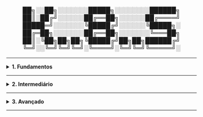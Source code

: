 <div align="Center"> 
<br>

<h3>

██╗░░██╗░░░░░░░█████╗░░░░░░░░██████╗
██║░██╔╝░░░░░░██╔══██╗░░░░░░██╔════╝
█████═╝░░░░░░░╚█████╔╝░░░░░░╚█████╗░
██╔═██╗░░░░░░░██╔══██╗░░░░░░░╚═══██╗
██║░╚██╗██╗██╗╚█████╔╝██╗██╗██████╔╝
╚═╝░░╚═╝╚═╝╚═╝░╚════╝░╚═╝╚═╝╚═════╝░
</h3>
</div>

----

<details>
  <summary><b> 1. Fundamentos</b></summary>
<div align="Left"> 
<br>

K1.1 - O Que é o Kubernetes?  
 > - Kubernetes é um orquestrador que provisiona aplicações, e dinamicamente responde a mudanças;  
 > - Nisso, o K8s pode:  
 >   - Provisionar Aplicações;  
 >   - Escalar para cima ou para baixo, dimensionamento conforme demanda;  
 >   - Se auto-recuperar quando algo dá errado;  
 >   - Performar rollouts (atualizações) e rollbacks (reversões).  
 > - Tudo isso, envolvendo Contêineres.  
 >
 >  - Kubernetes foi criado pela Google, usando o "DNA" do Borg e Omega (Orquestradores de Contêineres Próprios da Google);
 >  - Antigamente, ele tinha o Docker como runtime. Agora, é o containerd;
 >  - Resumindo: Um "Orquestrador" é um sistema que provisiona e gerencia aplicações.   
  
K1.2 - Microservices | Microserviços  
 > - Microserviços são partes independentes de uma aplicação maior;
 > - Por exemplo:
 >   - Web Front-End;
 >   - Catálogo;
 >   - Carrinho de Compras;
 >   - Autenticação.    
  
K1.3 - Cloud Native | Arquitetura Nativa da Nuvem  
 > - Modelo de desenvolvimento e operação de aplicações, projetado para utilizar recursos da nuvem;  
 > - Características da Arquitetura:  
 >   - Escalável;  
 >   - Resiliente;  
 >   - Observável;  
 >   - Facilmente Atualizável.

K1.4 - Arquitetura 
 > - O Kubernetes é dividido em dois grupos de componentes:   
   > - Control Plane - Gerenciamento do Cluster  
   >   - API Server | kube-apiserver: Comunicação, Exposição da API do Kubernetes (kubectl);  
   >   - Controller Manager | kube-controller-manager: Monitoramento do estado do Cluster;   
   >   - Scheduler | kube-scheduler: Decide onde os pods rodarão - quais nodes;   
   >   - etcd: Armazenamento do estado do cluster.   
   > - Nodes - Máquinas onde os Contêineres rodam, formado por:  
   >   - Kubelet: Agente de comunicação com o servidor API - comunica estado;  
   >   - Kube-Proxy: Lida com a rede do cluster, a nível do node;  
   >   - Container Runtime: Software responsável por rodar os contêineres (containerd, CRI-O, Docker).

K1.5 - Pods | Contêineres | Labels 
  > - Pod é o encapsulamento de um ou mais contêineres (normalmente, é apenas um contêiner por pod. Mas podem ter os sidecards).
  > - Contêineres rodam as aplicações, e apenas dentro de um pod - usando imagens Docker ou OCI.
  > - Labels são classificações para agrupar, selecionar, organizar os recursos.  

K1.6 - Namespaces 
  > - Namespace é a segmentação, isolamento, de recursos dentro de um cluster;  
  > - Organiza os recursos por times, ambientes, projetos;  
  > - Exemplo: para isolamento de ambientes (dev, test, prod).  
  > - Padrões do Kubernetes:  
  >   - default: padrão para objetos sem especificação de namespace;
  >   - kube-system: Componentes do Cluster (CoreDNS, kube-proxy...);
  >   - kube-public: Acesso público e leitura aos usuários;
  >   - kube-node-lease: Gerenciamento dos heartbeats dos nodes para detecção de disponibilidade.

K1.7 - Deployments | ReplicaSets | Services 
  > - Deployments: Gerencia ReplicaSets e Pods - Rollouts, Rollbacks, Escalabilidade; 
  > - ReplicaSets: Número fixo de réplicas de um pod;
  > - Services: Expõe os pods para acesso interno ou externo ao Cluster;  
  >   - Tipos de Services:  
  >     - ClusterIP: Usado para comunicação entre pods e serviços;  
  >     - NodePort: Abre porta fixa em todos os nodes do cluster (Costuma ser entre 30000-32767);  
  >     - LoadBalancer: Solicitação de balanceador de carga externo (AWS ELB, GCP LB, Azure LB).  
  
K1.8 - ConfigMaps | Secrets   
  > - ConfigMaps: Objeto do Kubernetes usado para armazenar dados de configuração em texto (não sensíveis - URLs, Flags, YAML, ini...);  
  > - Secret: Objeto usado para armazenados dados sensíveis (tokens, senhas, certificados...);
  > - Ambos podem ser usados como variáveis de ambiente ou volumes.

K1.9 - DNS Interno | Service Discovery 
  > - DNS Interno: Kubernetes possui um servidor DNS interno, que resolve nomes de serviços, pods e endpoints (implementado com CoreDNS);
  > - Service Discovery: Permite aplicações se descobrirem e se conectarem a outros serviços, sem precisar do IP (via DNS ou variáveis de ambiente). 

K1.10 - Distros do Kubernetes

 > | Nome        | Desenvolvedor  | Tipo    |
 > |-------------|----------------|---------|
 > | GKE         | Google         | Cloud   |
 > | EKS         | Amazon         | Cloud   |
 > | AKS         | Microsoft      | Cloud   |
 > | OpenShift   | Red Hat        | Híbrido |
 > | Rancher     | SUSE           | Híbrido |
 > | K3s         | SUSE           | Edge    |
 > | Minikube    | CNCF           | Local   |
 > | MicroK8s    | Canonical      | Edge    |
 > | Kind        | CNCF           | Local   |


</div> 
</details>

----

<details>
  <summary><b> 2. Intermediário</b></summary>
<div align="Left"> 
<br>

K2.1 - Horizontal Pod Autoscaler 
 > - Recurso que escala automaticamente o número de pods em uma aplicação;
 > - Possui base em métricas de CPU, Memória e Métricas Expostas pela Aplicação;
 > - Pode aumentar ou reduzir a quantidade de pods, sozinho.  

K2.2 - Liveness | Readiness Probes
 > - Probes que verificam a saúde dos contêineres de um pod;
 >   - Liveness Probe:
 >     - Verifica se o contêiner está vivo. Caso contrário, reinicia.
 >   - Readiness Probe: 
 >     - Verifica se o contêiner pode receber requisições.
 > - Tipos de Probes:
 >   - HTTP (httpGet);
 >   - TCP Socket (tcpSocket);
 >   - Execução de Comando (exec).
  
K2.3 - Estratégias de Rollout
 > - Formas de realizar o deploy (rollout), para atualizar aplicações com mínima ou nenhuma indisponibilidade;
 >   - Rolling Update (padrão):
 >     - Atualiza os pods gradualmente, substituindo os pods antigos pelos novos.  
 >   - Blue / Green Deployment:
 >     - Mantém as duas versões da aplicação, com Blue sendo a atual, e Green a nova;
 >     - Quando a versão é validada, o tráfego é roteado para a Green - Fácil Rollback.    
 >   - Canary Deployment:
 >     - Nova versão recebe parte pequena do tráfego;
 >     - Pode ir aumentando gradualmente, até possuir todo o tráfego 100%;
 >     - Precisa de ferramentas como Argo Rollouts, Flagger, Istio...   

K2.4 - Volumes 
 > - Por padrão, o Kubernetes não mantém dados persistentes, tendo a mesma duração do pod;
 > - No entanto, é possível desacoplar o armazenamento do ciclo de vida dos Pods, com os volumes;  
 > - É o diretório acessível por um ou mais contêineres dentro de um pod.
 > - Armazena dados temporários ou persistentes, dependendo do tipo:
 >   - emptyDir: criado vazio, e dura conforme o pod.
 >   - hostPath: Sistema de arquivos do nó.
 >   - configMap, secret: Inserção de configurações e segredos como arquivos.
 >   - persistentVolumeClaim: Conecta um volume persistente real, tendo dois tipos:
 >     - Persistent Volume (PV):
 >       - Representa um volume real de armazenamento;
 >       - Pode ser um disco físico: EBS (AWS), NFS, Ceph, iSCSI, etc;
 >       - Criado pelo administrador ou de forma dinâmica (via Storage Class).  
 >     - Persistent Volume Clain (PVC):
 >       - Requisição feita pelo usuário para usar o volume;
 >       - Define quantidade de armazenamento, acesso (ReadWriteOnce, etc), e classe de estorage; 
 >       - Kubernetes faz o binding automático entre o PVC e um PV compatível.
       
K2.5 - Storage Classes | Provisionamento Dinâmico
 > - Storage Class
 >   - Define como o armazenamento será provisionado;
 >   - Cada StorageClass representa um tipo de volume con configurações específicas (SSD, HDD, Replicado...)
 >   - Pode incluir provisionadores como:
 >     - AWS EBS;
 >     - GCE PD;
 >     - NFS
 >     - CSI Drivers (Ceph, Longhorn...)
 >  - Provisionamento Dinâmico
 >    - Com o StorageClass, o Kubernetes pode criar PVs automaticamente quando um PVC é criado;
 >    - Evita a criação manual de PV's e é bem usado em ambientes de nuvem.
    
K2.6 - Service Accounts 
 > - Identidade usada por pods para interagir com a API do Kubernetes;
 > - Usada programaticamente - permintindo aplicações se autenticarem na API;
 > - Utilizada em conjunto com o RBAC para permissões específicas.
 >   - Componentes do Role Based Access Control:
 >     - Role: Define permissões dentro de um namespace;
 >     - ClusterRole: Permissões válidas em todo o Cluster;
 >     - RoleBinding: Atribui uma Role a uma ServiceAccount ou Usuário;
 >     - ClusterRoleBinding: Liga uma ClusterRole a uma conta - SA ou usuário.

K2.7 - Network Policies
 > - Limitação de tráfego de rede entre os pods;
 > - Por padrão, os pods se comunicam sem regras, então seria um Firewall interno;
 > - Tipos de Controle:
 >   - Ingress (Qual pod pode receber tráfego);
 >   - Egress (Qual pod pode enviar tráfego);
 >     - Baseados em Namespace, Labels, IP Ranges, Portas e Protocolos.
 > - Network Policies só funciona se o CNI (Container Network Interface, suportar).

K2.8 - Logs
 > - Logs são as saídades de texto das aplicações dentro dos contêineres;
 > - Normalmente geradas por stdout e stderr;
 > - Não armazena histório de logs antigos - apenas atuais;
 > - Para logs persistentes e centralizados, usar ELK, LGTM com Fluentd / Fluent Bit, Datadog, New Relic...   

K2.9 - Metrics Server
 > - Add-On leve que coleeta métricas de uso de recursos dos Pods e Nodes CPU e Memória), direto do Kubelet;
 > - É bem limitado, pois não armazena histórico, não possui visualização gráfica e métricas limitadas a CPU e memória.

K2.10 - Multi-Tenancy (Básico)
 > - Isolamento de amibentes dentro de um cluster, utilizando recursos nativos do K8s (Por isso o "básico");
 > - Ferramentas:
 >   - Namespaces;
 >   - Network Policies; 
 >   - RBAC;
 >   - ResourceQuota: limita uso de recursos por namespace;
 >   - LimitRanges: Define limites por contâiner / pod dentro de um namespace.    

</div> 
</details>

----

<details>
  <summary><b> 3. Avançado</b></summary>
<div align="Left"> 
<br>

K3.1 - Cluster Federation | Multi-Cluster
 > - Orquestração e gerenciamento de múltiplos clusters, a partir de um ponto central;
 > - Útil em ambientes multi-região, multi-cloud ou híbridos.
 > - Características:
 >   - Propagação de recursos - Deployments, ConfiMaps -, para múltiplos clusters;
 >   - Gerenciamento de política de segurança de forma centralizada;
 >   - Alta disponibilidade global e recuperação de desastres.
 > - Ferramentas:
 >   - KubeFed (Kubernetes Cluster Federation);
 >   - Rancher, Anthos, AKS Multi-Cluster (Azure), Amazon EKS Anywhere.       

K3.2 - etcd BackUp | Restore 
 > - etcd é o banco de dados chave-valor onde o Kubernetes armazena o estado do cluster;
 > - Fazer backup e restaurar o etcd pode parantir a recuperação em casos de falhas;
 > - Realizado direatamente com o binário "etcdctl";
 > - Importante criptografar e versionar os backups;
 > - Para restaurar, usar o "etcdctl snapshot restore".
 > - Boas Práticas:
 >   - Backups frequentes;
 >   - Armazenamento offsite;
 >   - Automatização com cronjobs e Scripts;
 >   - Testar restaurações periodicamente.      

K3.3 - Upgrades de Cluster e Nodes 
 > - Atualizar o Kubernetes é importante para segurança, desempenho e compatibilidade.
 > - Atualização de Cluster, na ordem:
 >   - kubeadm upgrade plan;
 >   - Atualizar o plano de controle  (control plane);
 >   - Atualizar os nodes workers.
 > - Atualização de Nodes:
 >   - Drain do Node (kubectl drain (node));
 >   - Atualização do Sistema e kubelet;
 >   - Uncordon (kubectl uncordon (node)).
 >     - Pode ser feito manualmente ou com ferramentas de automação - Ansible, Terraform. 
 > - Boas Práticas:
 >   - Backup antes do Upgrade;
 >   - Ambiente de staging para teste do update;
 >   - Leitura do changelog da nova versão;
 >   - Automação com Observabilidade.

K3.4 - CRD (Custom Resource Definitions) | Operators 
 > - CRDs extendem o Kubernetes com novos tipos de cursos, além dos padrões como Pods, Services...
 >   - São "Tipos de Objetos" definidos pelo usuário.
 > - Operators automatizam operações complexes (deploy, backup, upgrade) sobre CRDs;
 >   - Escritos, normalmente, em Go, usando o Operador SDK. Mas podem ser feitos em outras linguagens;
 >   - Exemplos de Operators:
 >     - Prometheus Operator;
 >     - Elasticsearch Operator;
 >     - PostgreSQL Operator.
 >   - Benefícios:
 >     - Redução de complexidade na administração;
 >     - Automatizam ciclos de vida de aplicações stateful;
 >     - Encapsulam lógica de DevOps dentro do Cluster.          

K3.5 - Pod Security Admission (PSA) | Policies 
 > - Políticas de segurança no nível de Pods, substituindo o PSP (PodSecurityPolicy) - que foi descontinuado.
 > - O PSA valida as configurações de Pods usando 3 níveis de segurança:
 >   - Privileged: Sem restrições;
 >   - Baseline: Workloads não maliciosos, que podem ter permissões elevadas moderadas;
 >   - Restricted: Mais seguro, para workloads com o menor privilégio possível.
 > - Aplica rótulos em namespaces com um dos níveis acima, e o modo desejado, que pode ser:
 >   - enforce: bloqueia pods que não cumprem as regras;
 >   - audit: permite, mas registra que não está em conformidade;
 >   - warn: permite, mas envia alertas ao usuário.

K3.6 - Network Policies Avançadas 
 > - Controlam o tráfego de entrada e saída entre os Pods;
 > - Isola aplicações e minimiza superfícies de ataque.
 > - Funcionalidades Básicas:
 >   - Baseadas em labels de Pods;
 >   - Definem regras de Ingress (entrada) e Egress (Saída)
 >   - Controla o tráfego por: Namespace, CIDR, Portas / Protocolos.
 > - Para políticas avançadas, necessário usar plugins CNI (Container Network Interface), exemplos:
 >   - Calico;
 >   - Cilium.         

K3.8 - Node Affinity | Taints | Tolerations
 > - Controla onde os pods rodam, influenciando o agendamento - direcionamento de pods;
 > - Uma forma inteligente para performance, isolamento ou compliance.
 > - Node Affinity:
 >   - Preferência de node pelo pod.
 > - Taints:
 >   - Impede de pods serem agendados em determinados nodes.
 > - Tolerations:
 >   - Permite que certos pods ignorem os taints.

K3.9 - Resource Requests | Limits 
 > - Requests:
 >   - Quantidade mínima de CPU / memória reservada para o pod;
 >   - A quantidade é usada pelo scheduler para decidir onde alocar.
 > - Limits:
 >   - Quantidade máxima de CPU / memória que o pod pode usar.  
  
K3.10 - Cluster Autoscaler 
 > - Expandir ou reduzir automaticamente o número de nodes, com base na demanda de recursos do Cluster;
 >   - Se há pods pendentes (não agendados por falta de recursos), o autoscaler adiciona nodes;
 >   - Se há nodes ocisosos por um período, ocorre a remoção de nodes.

K3.11 - Helm
 > - Ferramenta de gerenciamento de pacotes para Kubernetes;
 > - Permite que você crie, use e compartilhe charts - pacotes pré-configurados;
 > - Simplifica deploy e a gestão de recursos no Kubernetes.
 >   - Helm Chart é um conjunto de arquivos que define um deploy no Kubernetes;
 >   - Pode incluir Deployments, Services, ConfigMaps, Secrets, etc.

K3.12 - Kustomize
 > - Ferramenta nativa do Kubernetes, permite personalização manifests YAML;
 > - Mais simples / fácil que Helm;
 > - Permite overlays dinâmicos para diferentes ambientes (produção, dev...)

K3.13 - GitOps com ArgoCD | Flux 
 > - GitOps é uma abordagem onde o estado desejado do sistema é amrazenado em um repositório Git;
 > - As mudanças são aplicadas automaticamente ao cluster Kubernetes por ferramentas como ArgoCD e Flux. 
 >   - ArgoCD e Flux são ferramentas de GitOps que permitem deploy contínuo a partir de repositórios Git;
 >   - Qualquer alteração no repositório, aciona a atualização no Kubernetes;
 >   - Isso porque as ferramentas monitoram o repositório, e comparam o estado desejado com o estado atual do Cluster.    

K3.14 - Pipelines com CI/CD
 > - Automatização de build, teste e deploy das aplicações no Kubernetes usando CI/CD;
 > - Ferramentas como Jenkins, GitLab CI, CircleCI, Tekton.
 > - Boas práticas de CI/CD com Kubernetes:
 >   - Automatização completa, do build até o deploy no cluster;
 >   - Testes Automatizados;
 >   - Rollback e Versionamento;
 >   - Blue / Green e Canary Deployments.    

</div> 
</details>

----
